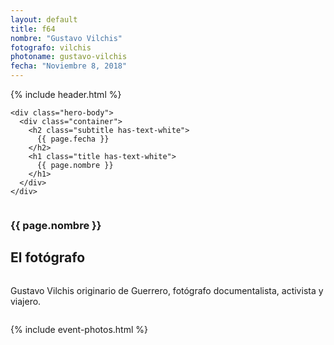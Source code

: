 ```yaml
---
layout: default
title: f64
nombre: "Gustavo Vilchis"
fotografo: vilchis
photoname: gustavo-vilchis
fecha: "Noviembre 8, 2018"
---
```

<div class="parallax-container">
  <section class="hero is-large has-text-centered parallax intro">
    {% include header.html %}
  
    <div class="hero-body">
      <div class="container">
        <h2 class="subtitle has-text-white">
          {{ page.fecha }}
        </h2>
        <h1 class="title has-text-white">
          {{ page.nombre }}
        </h1>
      </div>
    </div>
  </section>

  <section id="f64" class="hero is-white f64">
    <div class="hero-body">
      <div class="columns">
        <div class="column">
          <div class="column is-three-fifths">
            <h3>{{ page.nombre }}</h3>
            <h1>El fotógrafo</h1>
          </div>
          <div class="column is-three-fifths">
            <p>
            Gustavo Vilchis originario de Guerrero, fotógrafo documentalista, activista y viajero.
            </p>
          </div>
        </div>
      </div>
    </div>
  </section>
  
  {% include event-photos.html %}
</div>